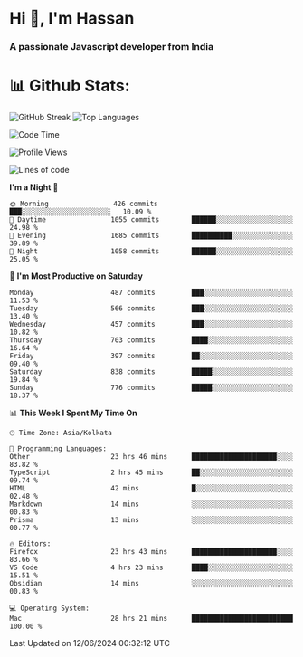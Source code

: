 # Hi 👋, I'm Hassan
### A passionate Javascript developer from India


# 📊 Github Stats:
![GitHub Streak](https://github-readme-streak-stats.herokuapp.com/?user=codeblooded47&theme=dracula&hide_border=false)
![Top Languages](https://github-readme-stats.vercel.app/api/top-langs/?username=codeblooded47&layout=compact&theme=dracula)



<!--START_SECTION:waka-->
![Code Time](http://img.shields.io/badge/Code%20Time-779%20hrs%2020%20mins-blue)

![Profile Views](http://img.shields.io/badge/Profile%20Views-0-blue)

![Lines of code](https://img.shields.io/badge/From%20Hello%20World%20I%27ve%20Written-23.5%20million%20lines%20of%20code-blue)

**I'm a Night 🦉** 

```text
🌞 Morning                426 commits         ███░░░░░░░░░░░░░░░░░░░░░░   10.09 % 
🌆 Daytime                1055 commits        ██████░░░░░░░░░░░░░░░░░░░   24.98 % 
🌃 Evening                1685 commits        ██████████░░░░░░░░░░░░░░░   39.89 % 
🌙 Night                  1058 commits        ██████░░░░░░░░░░░░░░░░░░░   25.05 % 
```
📅 **I'm Most Productive on Saturday** 

```text
Monday                   487 commits         ███░░░░░░░░░░░░░░░░░░░░░░   11.53 % 
Tuesday                  566 commits         ███░░░░░░░░░░░░░░░░░░░░░░   13.40 % 
Wednesday                457 commits         ███░░░░░░░░░░░░░░░░░░░░░░   10.82 % 
Thursday                 703 commits         ████░░░░░░░░░░░░░░░░░░░░░   16.64 % 
Friday                   397 commits         ██░░░░░░░░░░░░░░░░░░░░░░░   09.40 % 
Saturday                 838 commits         █████░░░░░░░░░░░░░░░░░░░░   19.84 % 
Sunday                   776 commits         █████░░░░░░░░░░░░░░░░░░░░   18.37 % 
```


📊 **This Week I Spent My Time On** 

```text
🕑︎ Time Zone: Asia/Kolkata

💬 Programming Languages: 
Other                    23 hrs 46 mins      █████████████████████░░░░   83.82 % 
TypeScript               2 hrs 45 mins       ██░░░░░░░░░░░░░░░░░░░░░░░   09.74 % 
HTML                     42 mins             █░░░░░░░░░░░░░░░░░░░░░░░░   02.48 % 
Markdown                 14 mins             ░░░░░░░░░░░░░░░░░░░░░░░░░   00.83 % 
Prisma                   13 mins             ░░░░░░░░░░░░░░░░░░░░░░░░░   00.77 % 

🔥 Editors: 
Firefox                  23 hrs 43 mins      █████████████████████░░░░   83.66 % 
VS Code                  4 hrs 23 mins       ████░░░░░░░░░░░░░░░░░░░░░   15.51 % 
Obsidian                 14 mins             ░░░░░░░░░░░░░░░░░░░░░░░░░   00.83 % 

💻 Operating System: 
Mac                      28 hrs 21 mins      █████████████████████████   100.00 % 
```


 Last Updated on 12/06/2024 00:32:12 UTC
<!--END_SECTION:waka-->

